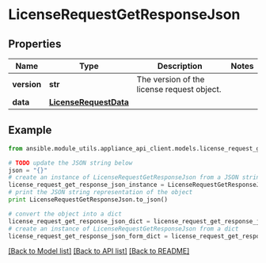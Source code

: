 # LicenseRequestGetResponseJson


## Properties
Name | Type | Description | Notes
------------ | ------------- | ------------- | -------------
**version** | **str** | The version of the license request object. | 
**data** | [**LicenseRequestData**](LicenseRequestData.md) |  | 

## Example

```python
from ansible.module_utils.appliance_api_client.models.license_request_get_response_json import LicenseRequestGetResponseJson

# TODO update the JSON string below
json = "{}"
# create an instance of LicenseRequestGetResponseJson from a JSON string
license_request_get_response_json_instance = LicenseRequestGetResponseJson.from_json(json)
# print the JSON string representation of the object
print LicenseRequestGetResponseJson.to_json()

# convert the object into a dict
license_request_get_response_json_dict = license_request_get_response_json_instance.to_dict()
# create an instance of LicenseRequestGetResponseJson from a dict
license_request_get_response_json_form_dict = license_request_get_response_json.from_dict(license_request_get_response_json_dict)
```
[[Back to Model list]](../README.md#documentation-for-models) [[Back to API list]](../README.md#documentation-for-api-endpoints) [[Back to README]](../README.md)


